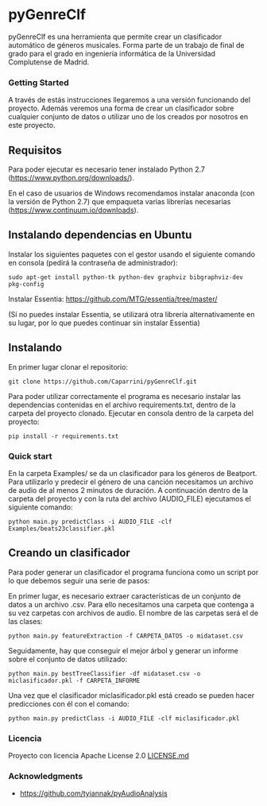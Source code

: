 # pyGenreClf

pyGenreClf es una herramienta que permite crear un clasificador automático de géneros musicales. Forma parte de un trabajo de final de grado para el grado en ingeniería informática de la Universidad Complutense de Madrid.
### Getting Started

A través de estás instrucciones llegaremos a una versión funcionando del proyecto. Además veremos una forma de crear un clasificador sobre cualquier conjunto de datos o utilizar uno de los creados por nosotros en este proyecto.

## Requisitos

Para poder ejecutar es necesario tener instalado Python 2.7 (https://www.python.org/downloads/).

En el caso de usuarios de Windows recomendamos instalar anaconda (con la versión de Python 2.7) que empaqueta varias librerías necesarias (https://www.continuum.io/downloads).

## Instalando dependencias en Ubuntu

Instalar los siguientes paquetes con el gestor usando el siguiente comando en consola (pedirá la contraseña de administrador):

```
sudo apt-get install python-tk python-dev graphviz bibgraphviz-dev pkg-config
```

Instalar Essentia: https://github.com/MTG/essentia/tree/master/

(Sí no puedes instalar Essentia, se utilizará otra librería alternativamente en su lugar, por lo que puedes continuar sin instalar Essentia)

## Instalando

En primer lugar clonar el repositorio:
```
git clone https://github.com/Caparrini/pyGenreClf.git
```
Para poder utilizar correctamente el programa es necesario instalar las dependencias contenidas en el archivo requirements.txt, dentro de la carpeta del proyecto clonado. Ejecutar en consola dentro de la carpeta del proyecto:
```
pip install -r requirements.txt
```

### Quick start

En la carpeta Examples/ se da un clasificador para los géneros de Beatport. Para utilizarlo y predecir el género de una canción necesitamos un archivo de audio de al menos 2 minutos de duración. A continuación  dentro de la carpeta del proyecto y con la ruta del archivo (AUDIO_FILE) ejecutamos el siguiente comando:

```
python main.py predictClass -i AUDIO_FILE -clf Examples/beats23classifier.pkl
```


## Creando un clasificador

Para poder generar un clasificador el programa funciona como un script por lo que debemos seguir una serie de pasos:

En primer lugar, es necesario extraer características de un conjunto de datos a un archivo .csv. Para ello necesitamos una carpeta que contenga a su vez carpetas con archivos de audio. El nombre de las carpetas será el de las clases:

```
python main.py featureExtraction -f CARPETA_DATOS -o midataset.csv
```

Seguidamente, hay que conseguir el mejor árbol y generar un informe sobre el conjunto de datos utilizado:
```
python main.py bestTreeClassifier -df midataset.csv -o miclasificador.pkl -f CARPETA_INFORME
```

Una vez que el clasificador miclasificador.pkl está creado se pueden hacer predicciones con él con el comando:
```
python main.py predictClass -i AUDIO_FILE -clf miclasificador.pkl
```


### Licencia

Proyecto con licencia Apache License 2.0 [LICENSE.md](LICENSE.md)

### Acknowledgments

* https://github.com/tyiannak/pyAudioAnalysis
